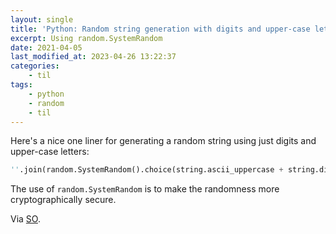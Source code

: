 ```yaml
---
layout: single
title: 'Python: Random string generation with digits and upper-case letters'
excerpt: Using random.SystemRandom
date: 2021-04-05
last_modified_at: 2023-04-26 13:22:37
categories:
    - til
tags:
    - python
    - random
    - til
---
```


Here's a nice one liner for generating a random string using just digits and upper-case letters:

```python
''.join(random.SystemRandom().choice(string.ascii_uppercase + string.digits) for _ in range(N))
```

The use of `random.SystemRandom` is to make the randomness more cryptographically secure.

Via [SO](https://web.archive.org/web/20220818191046/https://stackoverflow.com/questions/2257441/random-string-generation-with-upper-case-letters-and-digits/2257449).
